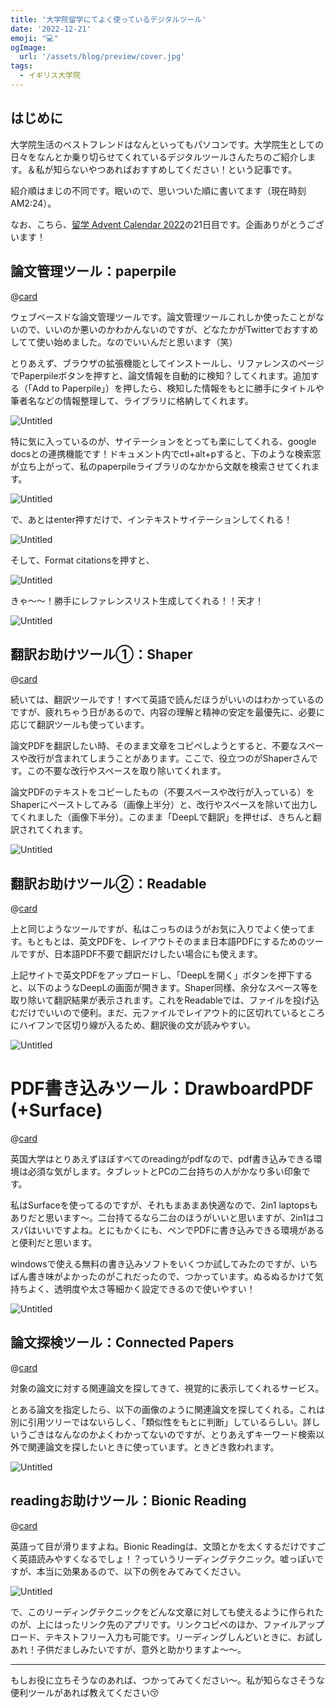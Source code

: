 ```yaml
---
title: '大学院留学にてよく使っているデジタルツール'
date: '2022-12-21'
emoji: "💻"
ogImage:
  url: '/assets/blog/preview/cover.jpg'
tags:
  - イギリス大学院
---
```


## はじめに

大学院生活のベストフレンドはなんといってもパソコンです。大学院生としての日々をなんとか乗り切らせてくれているデジタルツールさんたちのご紹介します。＆私が知らないやつあればおすすめしてください！という記事です。

紹介順はまじの不同です。眠いので、思いついた順に書いてます（現在時刻AM2:24）。

なお、こちら、[留学 Advent Calendar 2022](https://adventar.org/calendars/8057)の21日目です。企画ありがとうございます！

## 論文管理ツール：paperpile
@[card](https://paperpile.com/?welcome)

ウェブベースドな論文管理ツールです。論文管理ツールこれしか使ったことがないので、いいのか悪いのかわかんないのですが、どなたかがTwitterでおすすめしてて使い始めました。なのでいいんだと思います（笑）

とりあえず、ブラウザの拡張機能としてインストールし、リファレンスのページでPaperpileボタンを押すと、論文情報を自動的に検知？してくれます。追加する（「Add to Paperpile」）を押したら、検知した情報をもとに勝手にタイトルや筆者名などの情報整理して、ライブラリに格納してくれます。

![Untitled](/assets/blog/posts/ukgrad_8/1.png)

特に気に入っているのが、サイテーションをとっても楽にしてくれる、google docsとの連携機能です！ドキュメント内でctl+alt+pすると、下のような検索窓が立ち上がって、私のpaperpileライブラリのなかから文献を検索させてくれます。

![Untitled](/assets/blog/posts/ukgrad_8/3.png)

で、あとはenter押すだけで、インテキストサイテーションしてくれる！

![Untitled](/assets/blog/posts/ukgrad_8/4.png)

そして、Format citationsを押すと、

![Untitled](/assets/blog/posts/ukgrad_8/5.png)

きゃ～～！勝手にレファレンスリスト生成してくれる！！天才！

![Untitled](/assets/blog/posts/ukgrad_8/6.png)


## 翻訳お助けツール①：Shaper

@[card](https://dream-exp.net/shaper/)

続いては、翻訳ツールです！すべて英語で読んだほうがいいのはわかっているのですが、疲れちゃう日があるので、内容の理解と精神の安定を最優先に、必要に応じて翻訳ツールも使っています。

論文PDFを翻訳したい時、そのまま文章をコピペしようとすると、不要なスペースや改行が含まれてしまうことがあります。ここで、役立つのがShaperさんです。この不要な改行やスペースを取り除いてくれます。

論文PDFのテキストをコピーしたもの（不要スペースや改行が入っている）をShaperにペーストしてみる（画像上半分）と、改行やスペースを除いて出力してくれました（画像下半分）。このまま「DeepLで翻訳」を押せば、きちんと翻訳されてくれます。

![Untitled](/assets/blog/posts/ukgrad_8/9.png)


## 翻訳お助けツール②：Readable

@[card](https://readable.jp/translate)

上と同じようなツールですが、私はこっちのほうがお気に入りでよく使ってます。もともとは、英文PDFを、レイアウトそのまま日本語PDFにするためのツールですが、日本語PDF不要で翻訳だけしたい場合にも使えます。

上記サイトで英文PDFをアップロードし、「DeepLを開く」ボタンを押下すると、以下のようなDeepLの画面が開きます。Shaper同様、余分なスペース等を取り除いて翻訳結果が表示されます。これをReadableでは、ファイルを投げ込むだけでいいので便利。まだ、元ファイルでレイアウト的に区切れているところにハイフンで区切り線が入るため、翻訳後の文が読みやすい。

![Untitled](/assets/blog/posts/ukgrad_8/12.png)

# PDF書き込みツール：DrawboardPDF　(+Surface)

@[card](https://www.drawboard.com/)

英国大学はとりあえずほぼすべてのreadingがpdfなので、pdf書き込みできる環境は必須な気がします。タブレットとPCの二台持ちの人がかなり多い印象です。

私はSurfaceを使ってるのですが、それもまあまあ快適なので、2in1 laptopsもありだと思います～。二台持てるなら二台のほうがいいと思いますが、2in1はコスパはいいですよね。とにもかくにも、ペンでPDFに書き込みできる環境があると便利だと思います。

windowsで使える無料の書き込みソフトをいくつか試してみたのですが、いちばん書き味がよかったのがこれだったので、つかっています。ぬるぬるかけて気持ちよく、透明度や太さ等細かく設定できるので使いやすい！

![Untitled](/assets/blog/posts/ukgrad_8/13.png)

## 論文探検ツール：Connected Papers

@[card](https://www.connectedpapers.com/)

対象の論文に対する関連論文を探してきて、視覚的に表示してくれるサービス。

とある論文を指定したら、以下の画像のように関連論文を探してくれる。これは別に引用ツリーではないらしく、「類似性をもとに判断」しているらしい。詳しいうごきはなんなのかよくわかってないのですが、とりあえずキーワード検索以外で関連論文を探したいときに使っています。ときどき救われます。

![Untitled](/assets/blog/posts/ukgrad_8/14.png)


## readingお助けツール：Bionic Reading

@[card](https://app.bionic-reading.com/)

英語って目が滑りますよね。Bionic Readingは、文頭とかを太くするだけですごく英語読みやすくなるでしょ！？っていうリーディングテクニック。嘘っぽいですが、本当に効果あるので、以下の例をみてみてください。

![Untitled](/assets/blog/posts/ukgrad_8/15.png)

で、このリーディングテクニックをどんな文章に対しても使えるように作られたのが、上にはったリンク先のアプリです。リンクコピペのほか、ファイルアップロード、テキストフリー入力も可能です。リーディングしんどいときに、お試しあれ！子供だましみたいですが、意外と助かりますよ～～。

-----

もしお役に立ちそうなのあれば、つかってみてください～。私が知らなさそうな便利ツールがあれば教えてください😚